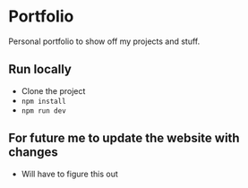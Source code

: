 # Portfolio
Personal portfolio to show off my projects and stuff.

## Run locally
- Clone the project
- `npm install`
- `npm run dev`

## For future me to update the website with changes
- Will have to figure this out